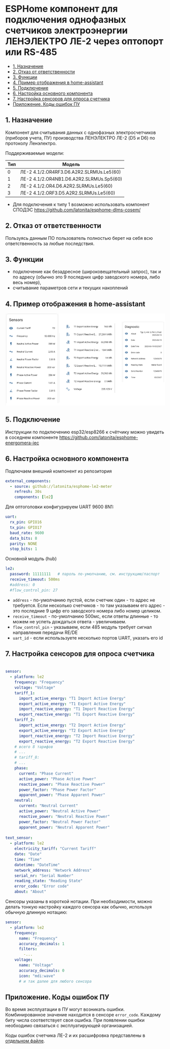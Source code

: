# ESPHome компонент для подключения однофазных счетчиков электроэнергии ЛЕНЭЛЕКТРО ЛЕ-2 через оптопорт или RS-485

* [1. Назначение](#1-назначение)
* [2. Отказ от ответственности](#2-отказ-от-ответственности)
* [3. Функции](#3-функции)
* [4. Пример отображения в home-assistant](#4-пример-отображения-в-home-assistant)
* [5. Подключение](#5-подключение)
* [6. Настройка основного компонента](#6-настройка-основного-компонента)
* [7. Настройка сенсоров для опроса счетчика](#7-настройка-сенсоров-для-опроса-счетчика)
* [Приложение. Коды ошибок ПУ](#приложение-коды-ошибок-пу)

## 1. Назначение
Компонент для считывания данных с однофазных электросчетчиков (приборов учета, ПУ) производства ЛЕНЭЛЕКТРО ЛЕ-2 (D5 и D6) по протоколу Ленэлектро.

Поддерживаемые модели:

| Тип | Модель |
|---|--------|
| 0 | ЛЕ-2 4.1/2.ОR4RF3.D6.A2R2.SLRMUs.Le5(60) |
| 1 | ЛЕ-2 4.1/2.ОR4NB1.D6.A2R2.SLRMUs.Sp5(60) |
| 2 | ЛЕ-2 4.1/2.ОR4.D6.A2R2.SLRMUs.Le5(60) |
| 3 | ЛЕ-2 4.1/2.ORF3.D5.A2R2.SLRMUs.Le5(60) |

* Для подключения к типу 1 возможно использовать компонент СПОДЭС https://github.com/latonita/esphome-dlms-cosem/ 

## 2. Отказ от ответственности
Пользуясь данным ПО пользователь полностью берет на себя всю ответственность за любые последствия.
 
## 3. Функции
- подключение как безадресное (широковещательный запрос), так и по адресу (обычно это 9 последних цифр заводского номера, либо весь номер),
- считывание параметров сети и текущих накоплений

## 4. Пример отображения в home-assistant
![Пример отображения в home-asistant](/images/le2.png) 

## 5. Подключение
Инструкции по подключению esp32/esp8266 к счётчику можно увидеть в соседнем компоненте https://github.com/latonita/esphome-energomera-iec

## 6. Настройка основного компонента
Подлючаем внешний компонент из репозитория
```yaml
external_components:
  - source: github://latonita/esphome-le2-meter
    refresh: 30s
    components: [le2]
```
Для оптоголовки конфигурируем UART 9600 8N1:
```yaml
uart:
  rx_pin: GPIO16
  tx_pin: GPIO17
  baud_rate: 9600
  data_bits: 8
  parity: NONE
  stop_bits: 1
```

Основной модуль (hub)
```yaml
le2:
  password: 11111111   # пароль по-умолчанию, см. инструкцию/паспорт
  receive_timeout: 500ms
  #address: 0
  #flow_control_pin: 27 
```
- `address` - по-умолчанию пустой, если счетчик один - то адрес не требуется. Если несколько счетчиков - то там указываем его адрес - это последние 9 цифр его заводского номера либо номер целиком.
- `receive_timeout` - по-умолчанию 500мс, если ответы длинные - то можем не успеть дождаться ответа - увеличиваем.
- `flow_control_pin` - указываем, если 485 модуль требует сигнал направления передачи RE/DE 
- `uart_id` - если использьзуете несколько портов UART, указать его id

## 7. Настройка сенсоров для опроса счетчика
```yaml

sensor:
  - platform: le2
    frequency: "Frequency"
    voltage: "Voltage"
    tariff_1:
      import_active_energy: "T1 Import Active Energy"
      export_active_energy: "T1 Export Active Energy"
      import_reactive_energy: "T1 Import Reactive Energy"
      export_reactive_energy: "T1 Export Reactive Energy"
    tariff_2:
      import_active_energy: "T2 Import Active Energy"
      export_active_energy: "T2 Export Active Energy"
      import_reactive_energy: "T2 Import Reactive Energy"
      export_reactive_energy: "T2 Export Reactive Energy"
    # всего 8 тарифов
    # ... 
    # tariff_8:
    # ...
    phase:
      current: "Phase Current"
      active_power: "Phase Active Power"
      reactive_power: "Phase Reactive Power"
      power_factor: "Phase Power Factor"
      apparent_power: "Phase Apparent Power"
    neutral:
      current: "Neutral Current"
      active_power: "Neutral Active Power"
      reactive_power: "Neutral Reactive Power"
      power_factor: "Neutral Power Factor"
      apparent_power: "Neutral Apparent Power"

text_sensor:
  - platform: le2
    electricity_tariff: "Current Tariff"
    date: "Date"
    time: "Time"
    datetime: "DateTime"
    network_address: "Network Address"
    serial_nr: "Serial Number"
    reading_state: "Reading State"
    error_code: "Error code"
    about: "About"
```
Сенсоры указаны в короткой нотации. При необходимости, можно делать тонкую настройку каждого сенсора как обычно, используя обычную длинную нотацию:
```yaml
sensor:
  - platform: le2
    frequency: 
      name: "Frequency"
      accuracy_decimals: 1
      filters:
        -...
    voltage: 
      name: "Voltage"
      accuracy_decimals: 0
      icon: "mdi:wave"
      # и так далее для любого сенсора 
```

## Приложение. Коды ошибок ПУ
Во время эксплуатации в ПУ могут возникать ошибки. Комбинированное значение находится в сенсоре `error_code`.
Каждому биту числа соответствует своя ошибка. При появлении ошибки необходимо связаться с эксплуатирующей организацией.

Коды ошибок счетчика ЛЕ-2 и их расшифровка представлены в [отдельном файле](errors.md).



